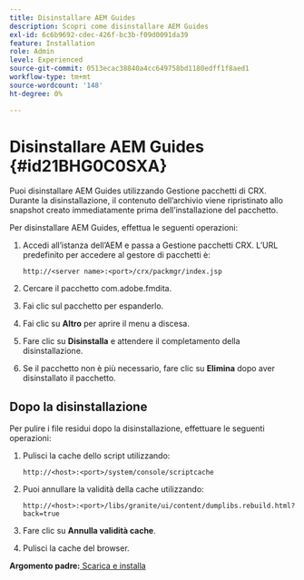```yaml
---
title: Disinstallare AEM Guides
description: Scopri come disinstallare AEM Guides
exl-id: 6c6b9692-cdec-426f-bc3b-f09d0091da39
feature: Installation
role: Admin
level: Experienced
source-git-commit: 0513ecac38840a4cc649758bd1180edff1f8aed1
workflow-type: tm+mt
source-wordcount: '148'
ht-degree: 0%

---
```


# Disinstallare AEM Guides {#id21BHG0C0SXA}

Puoi disinstallare AEM Guides utilizzando Gestione pacchetti di CRX. Durante la disinstallazione, il contenuto dell’archivio viene ripristinato allo snapshot creato immediatamente prima dell’installazione del pacchetto.

Per disinstallare AEM Guides, effettua le seguenti operazioni:

1. Accedi all’istanza dell’AEM e passa a Gestione pacchetti CRX. L’URL predefinito per accedere al gestore di pacchetti è:

   ```http
   http://<server name>:<port>/crx/packmgr/index.jsp
   ```

1. Cercare il pacchetto com.adobe.fmdita.
1. Fai clic sul pacchetto per espanderlo.
1. Fai clic su **Altro** per aprire il menu a discesa.
1. Fare clic su **Disinstalla** e attendere il completamento della disinstallazione.
1. Se il pacchetto non è più necessario, fare clic su **Elimina** dopo aver disinstallato il pacchetto.

## Dopo la disinstallazione

Per pulire i file residui dopo la disinstallazione, effettuare le seguenti operazioni:

1. Pulisci la cache dello script utilizzando:

   ```http
   http://<host>:<port>/system/console/scriptcache
   ```

1. Puoi annullare la validità della cache utilizzando:

   ```http
   http://<host>:<port>/libs/granite/ui/content/dumplibs.rebuild.html?back=true
   ```

1. Fare clic su **Annulla validità cache**.
1. Pulisci la cache del browser.

**Argomento padre:**[ Scarica e installa](download-install.md)
